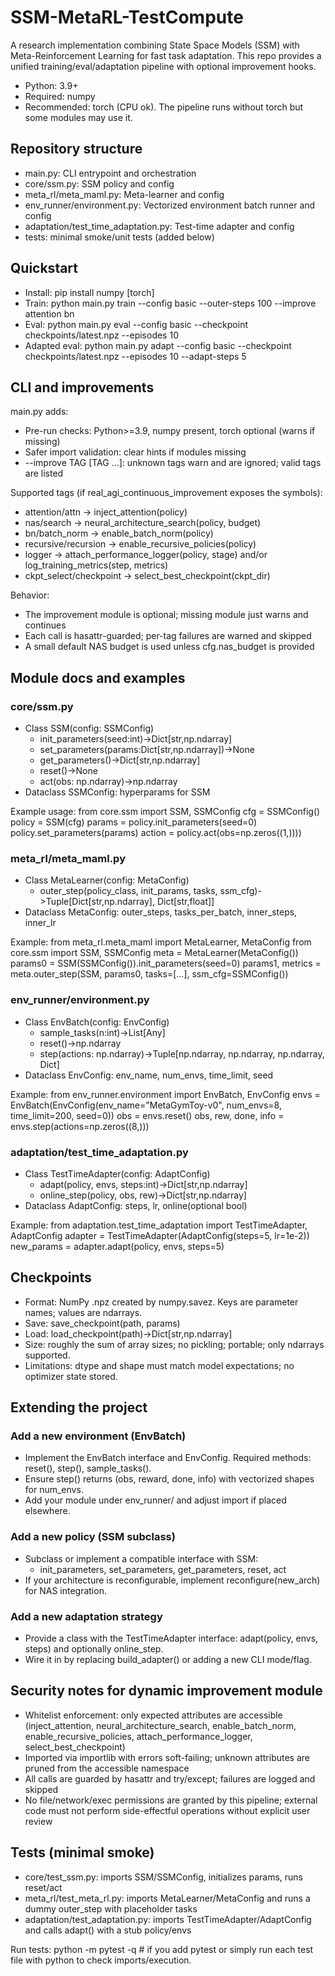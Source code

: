 # SSM-MetaRL-TestCompute
A research implementation combining State Space Models (SSM) with Meta-Reinforcement Learning for fast task adaptation. This repo provides a unified training/eval/adaptation pipeline with optional improvement hooks.

- Python: 3.9+
- Required: numpy
- Recommended: torch (CPU ok). The pipeline runs without torch but some modules may use it.

## Repository structure
- main.py: CLI entrypoint and orchestration
- core/ssm.py: SSM policy and config
- meta_rl/meta_maml.py: Meta-learner and config
- env_runner/environment.py: Vectorized environment batch runner and config
- adaptation/test_time_adaptation.py: Test-time adapter and config
- tests: minimal smoke/unit tests (added below)

## Quickstart
- Install: pip install numpy [torch]
- Train: python main.py train --config basic --outer-steps 100 --improve attention bn
- Eval: python main.py eval --config basic --checkpoint checkpoints/latest.npz --episodes 10
- Adapted eval: python main.py adapt --config basic --checkpoint checkpoints/latest.npz --episodes 10 --adapt-steps 5

## CLI and improvements
main.py adds:
- Pre-run checks: Python>=3.9, numpy present, torch optional (warns if missing)
- Safer import validation: clear hints if modules missing
- --improve TAG [TAG ...]: unknown tags warn and are ignored; valid tags are listed

Supported tags (if real_agi_continuous_improvement exposes the symbols):
- attention/attn -> inject_attention(policy)
- nas/search -> neural_architecture_search(policy, budget)
- bn/batch_norm -> enable_batch_norm(policy)
- recursive/recursion -> enable_recursive_policies(policy)
- logger -> attach_performance_logger(policy, stage) and/or log_training_metrics(step, metrics)
- ckpt_select/checkpoint -> select_best_checkpoint(ckpt_dir)

Behavior:
- The improvement module is optional; missing module just warns and continues
- Each call is hasattr-guarded; per-tag failures are warned and skipped
- A small default NAS budget is used unless cfg.nas_budget is provided

## Module docs and examples

### core/ssm.py
- Class SSM(config: SSMConfig)
  - init_parameters(seed:int)->Dict[str,np.ndarray]
  - set_parameters(params:Dict[str,np.ndarray])->None
  - get_parameters()->Dict[str,np.ndarray]
  - reset()->None
  - act(obs: np.ndarray)->np.ndarray
- Dataclass SSMConfig: hyperparams for SSM

Example usage:
from core.ssm import SSM, SSMConfig
cfg = SSMConfig()
policy = SSM(cfg)
params = policy.init_parameters(seed=0)
policy.set_parameters(params)
action = policy.act(obs=np.zeros((1,))))

### meta_rl/meta_maml.py
- Class MetaLearner(config: MetaConfig)
  - outer_step(policy_class, init_params, tasks, ssm_cfg)->Tuple[Dict[str,np.ndarray], Dict[str,float]]
- Dataclass MetaConfig: outer_steps, tasks_per_batch, inner_steps, inner_lr

Example:
from meta_rl.meta_maml import MetaLearner, MetaConfig
from core.ssm import SSM, SSMConfig
meta = MetaLearner(MetaConfig())
params0 = SSM(SSMConfig()).init_parameters(seed=0)
params1, metrics = meta.outer_step(SSM, params0, tasks=[...], ssm_cfg=SSMConfig())

### env_runner/environment.py
- Class EnvBatch(config: EnvConfig)
  - sample_tasks(n:int)->List[Any]
  - reset()->np.ndarray
  - step(actions: np.ndarray)->Tuple[np.ndarray, np.ndarray, np.ndarray, Dict]
- Dataclass EnvConfig: env_name, num_envs, time_limit, seed

Example:
from env_runner.environment import EnvBatch, EnvConfig
envs = EnvBatch(EnvConfig(env_name="MetaGymToy-v0", num_envs=8, time_limit=200, seed=0))
obs = envs.reset()
obs, rew, done, info = envs.step(actions=np.zeros((8,)))

### adaptation/test_time_adaptation.py
- Class TestTimeAdapter(config: AdaptConfig)
  - adapt(policy, envs, steps:int)->Dict[str,np.ndarray]
  - online_step(policy, obs, rew)->Dict[str,np.ndarray]
- Dataclass AdaptConfig: steps, lr, online(optional bool)

Example:
from adaptation.test_time_adaptation import TestTimeAdapter, AdaptConfig
adapter = TestTimeAdapter(AdaptConfig(steps=5, lr=1e-2))
new_params = adapter.adapt(policy, envs, steps=5)

## Checkpoints
- Format: NumPy .npz created by numpy.savez. Keys are parameter names; values are ndarrays.
- Save: save_checkpoint(path, params)
- Load: load_checkpoint(path)->Dict[str,np.ndarray]
- Size: roughly the sum of array sizes; no pickling; portable; only ndarrays supported.
- Limitations: dtype and shape must match model expectations; no optimizer state stored.

## Extending the project

### Add a new environment (EnvBatch)
- Implement the EnvBatch interface and EnvConfig. Required methods: reset(), step(), sample_tasks().
- Ensure step() returns (obs, reward, done, info) with vectorized shapes for num_envs.
- Add your module under env_runner/ and adjust import if placed elsewhere.

### Add a new policy (SSM subclass)
- Subclass or implement a compatible interface with SSM:
  - init_parameters, set_parameters, get_parameters, reset, act
- If your architecture is reconfigurable, implement reconfigure(new_arch) for NAS integration.

### Add a new adaptation strategy
- Provide a class with the TestTimeAdapter interface: adapt(policy, envs, steps) and optionally online_step.
- Wire it in by replacing build_adapter() or adding a new CLI mode/flag.

## Security notes for dynamic improvement module
- Whitelist enforcement: only expected attributes are accessible (inject_attention, neural_architecture_search, enable_batch_norm, enable_recursive_policies, attach_performance_logger, select_best_checkpoint)
- Imported via importlib with errors soft-failing; unknown attributes are pruned from the accessible namespace
- All calls are guarded by hasattr and try/except; failures are logged and skipped
- No file/network/exec permissions are granted by this pipeline; external code must not perform side-effectful operations without explicit user review

## Tests (minimal smoke)
- core/test_ssm.py: imports SSM/SSMConfig, initializes params, runs reset/act
- meta_rl/test_meta_rl.py: imports MetaLearner/MetaConfig and runs a dummy outer_step with placeholder tasks
- adaptation/test_adaptation.py: imports TestTimeAdapter/AdaptConfig and calls adapt() with a stub policy/envs

Run tests:
python -m pytest -q  # if you add pytest
or simply run each test file with python to check imports/execution.
